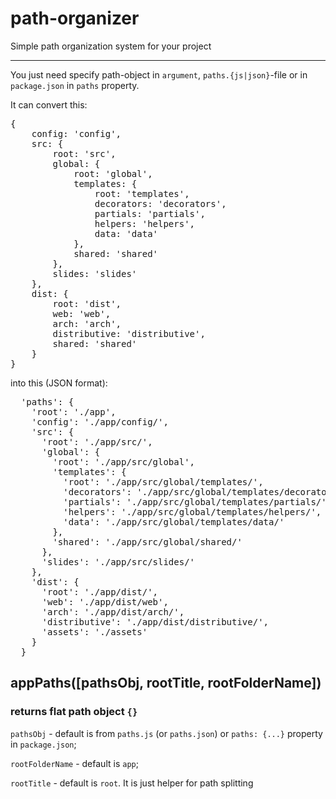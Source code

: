 # path-organizer
Simple path organization system for your project

<hr>

You just need specify path-object in `argument`, `paths.{js|json}`-file or in `package.json` in `paths` property.

It can convert this:
<pre>
{
    config: 'config',
    src: {
        root: 'src',
        global: {
            root: 'global',
            templates: {
                root: 'templates',
                decorators: 'decorators',
                partials: 'partials',
                helpers: 'helpers',
                data: 'data'
            },
            shared: 'shared'
        },
        slides: 'slides'
    },
    dist: {
        root: 'dist',
        web: 'web',
        arch: 'arch',
        distributive: 'distributive',
        shared: 'shared'
    }
}
</pre>

into this (JSON format):

<pre>
  'paths': {
    'root': './app',
    'config': './app/config/',
    'src': {
      'root': './app/src/',
      'global': {
        'root': './app/src/global',
        'templates': {
          'root': './app/src/global/templates/',
          'decorators': './app/src/global/templates/decorators/',
          'partials': './app/src/global/templates/partials/',
          'helpers': './app/src/global/templates/helpers/',
          'data': './app/src/global/templates/data/'
        },
        'shared': './app/src/global/shared/'
      },
      'slides': './app/src/slides/'
    },
    'dist': {
      'root': './app/dist/',
      'web': './app/dist/web',
      'arch': './app/dist/arch/',
      'distributive': './app/dist/distributive/',
      'assets': './assets'
    }
  }
</pre>

## appPaths([pathsObj, rootTitle, rootFolderName])
### returns flat path object `{}`

 `pathsObj` - default is from `paths.js` (or `paths.json`) or `paths: {...}` property in `package.json`;
 
 `rootFolderName` - default is `app`;
 
 `rootTitle` - default is `root`. It is just helper for path splitting

